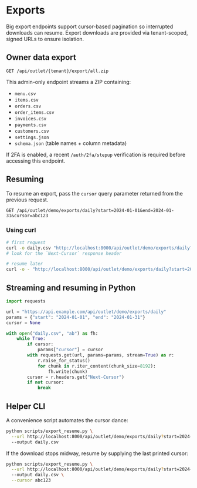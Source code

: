 # Exports

Big export endpoints support cursor-based pagination so interrupted downloads can resume.
Export downloads are provided via tenant-scoped, signed URLs to ensure isolation.

## Owner data export

```
GET /api/outlet/{tenant}/export/all.zip
```

This admin-only endpoint streams a ZIP containing:

- `menu.csv`
- `items.csv`
- `orders.csv`
- `order_items.csv`
- `invoices.csv`
- `payments.csv`
- `customers.csv`
- `settings.json`
- `schema.json` (table names + column metadata)

If 2FA is enabled, a recent `/auth/2fa/stepup` verification is required before accessing this endpoint.

## Resuming

To resume an export, pass the `cursor` query parameter returned from the previous request.

```
GET /api/outlet/demo/exports/daily?start=2024-01-01&end=2024-01-31&cursor=abc123
```

### Using curl

```bash
# first request
curl -o daily.csv "http://localhost:8000/api/outlet/demo/exports/daily?start=2024-01-01&end=2024-01-31"
# look for the `Next-Cursor` response header

# resume later
curl -o - "http://localhost:8000/api/outlet/demo/exports/daily?start=2024-01-01&end=2024-01-31&cursor=abc123" >> daily.csv
```

## Streaming and resuming in Python

```python
import requests

url = "https://api.example.com/api/outlet/demo/exports/daily"
params = {"start": "2024-01-01", "end": "2024-01-31"}
cursor = None

with open("daily.csv", "ab") as fh:
    while True:
        if cursor:
            params["cursor"] = cursor
        with requests.get(url, params=params, stream=True) as r:
            r.raise_for_status()
            for chunk in r.iter_content(chunk_size=8192):
                fh.write(chunk)
        cursor = r.headers.get("Next-Cursor")
        if not cursor:
            break
```

## Helper CLI

A convenience script automates the cursor dance:

```bash
python scripts/export_resume.py \
  --url http://localhost:8000/api/outlet/demo/exports/daily?start=2024-01-01&end=2024-01-31 \
  --output daily.csv
```

If the download stops midway, resume by supplying the last printed cursor:

```bash
python scripts/export_resume.py \
  --url http://localhost:8000/api/outlet/demo/exports/daily?start=2024-01-01&end=2024-01-31 \
  --output daily.csv \
  --cursor abc123
```

